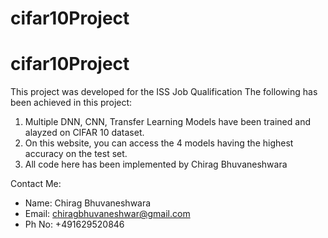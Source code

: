# cifar10Project
# cifar10Project

This project was developed for the ISS Job Qualification
The following has been achieved in this project:
1. Multiple DNN, CNN, Transfer Learning Models have been trained and alayzed on CIFAR 10 dataset.
2. On this website, you can access the 4 models having the highest accuracy on the test set.
3. All code here has been implemented by Chirag Bhuvaneshwara

Contact Me:
- Name: Chirag Bhuvaneshwara
- Email: chiragbhuvaneshwar@gmail.com
- Ph No: +491629520846

